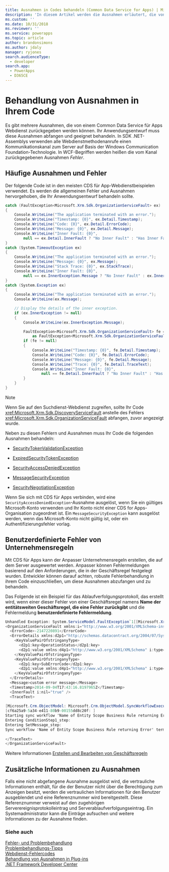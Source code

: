 ```yaml
---
title: Ausnahmen in Codes behandeln (Common Data Service for Apps) | Microsoft Docs
description: 'In diesem Artikel werden die Ausnahmen erläutert, die von einem Dynamics 365 Customer Engagement-Webservice-Methodenaufruf zurückgegeben werden. Durch das Beispiel in diesem Artikel werden die allgemeinen Fehler und Ausnahmen hervorgehoben, die Ihr Anwendungsentwurf behandeln sollte.'
ms.custom: ''
ms.date: 10/31/2018
ms.reviewer: ''
ms.service: powerapps
ms.topic: article
author: brandonsimons
ms.author: jdaly
manager: ryjones
search.audienceType:
  - developer
search.app:
  - PowerApps
  - D365CE
---
```

# <a name="handle-exceptions-in-your-code"></a>Behandlung von Ausnahmen in Ihrem Code

Es gibt mehrere Ausnahmen, die von einem Common Data Service für Apps Webdienst zurückgegeben werden können. Ihr Anwendungsentwurf muss diese Ausnahmen abfangen und geeignet behandeln. In SDK .NET-Assemblys verwenden alle Webdienstmethodenanrufe einen Kommunikationskanal zum Server auf Basis der Windows Communication Foundation-Technologie. In WCF-Begriffen werden heißen die vom Kanal zurückgegebenen Ausnahmen *Fehler*.  

<a name="BKMK_Common"></a>   

## <a name="common-exceptions-and-faults"></a>Häufige Ausnahmen und Fehler  

 Der folgende Code ist in den meisten CDS für App-Webdienstbeispielen verwendet. Es werden die allgemeinen Fehler und Ausnahmen hervorgehoben, die Ihr Anwendungsentwurf behandeln sollte.  
  
```csharp
catch (FaultException<Microsoft.Xrm.Sdk.OrganizationServiceFault> ex)
{
    Console.WriteLine("The application terminated with an error.");
    Console.WriteLine("Timestamp: {0}", ex.Detail.Timestamp);
    Console.WriteLine("Code: {0}", ex.Detail.ErrorCode);
    Console.WriteLine("Message: {0}", ex.Detail.Message);
    Console.WriteLine("Inner Fault: {0}",
        null == ex.Detail.InnerFault ? "No Inner Fault" : "Has Inner Fault");
}
catch (System.TimeoutException ex)
{
    Console.WriteLine("The application terminated with an error.");
    Console.WriteLine("Message: {0}", ex.Message);
    Console.WriteLine("Stack Trace: {0}", ex.StackTrace);
    Console.WriteLine("Inner Fault: {0}",
        null == ex.InnerException.Message ? "No Inner Fault" : ex.InnerException.Message);
}
catch (System.Exception ex)
{
    Console.WriteLine("The application terminated with an error.");
    Console.WriteLine(ex.Message);

    // Display the details of the inner exception.
    if (ex.InnerException != null)
    {
        Console.WriteLine(ex.InnerException.Message);

        FaultException<Microsoft.Xrm.Sdk.OrganizationServiceFault> fe = ex.InnerException
            as FaultException<Microsoft.Xrm.Sdk.OrganizationServiceFault>;
        if (fe != null)
        {
            Console.WriteLine("Timestamp: {0}", fe.Detail.Timestamp);
            Console.WriteLine("Code: {0}", fe.Detail.ErrorCode);
            Console.WriteLine("Message: {0}", fe.Detail.Message);
            Console.WriteLine("Trace: {0}", fe.Detail.TraceText);
            Console.WriteLine("Inner Fault: {0}",
                null == fe.Detail.InnerFault ? "No Inner Fault" : "Has Inner Fault");
        }
    }
}
```
  
> [!NOTE]
>  Wenn Sie auf den Suchdienst-Webdienst zugreifen, sollte Ihr Code <xref:Microsoft.Xrm.Sdk.DiscoveryServiceFault> anstelle des Fehlers <xref:Microsoft.Xrm.Sdk.OrganizationServiceFault> abfangen, zuvor angezeigt wurde.  
  
 Neben zu diesen Fehlern und Ausnahmen muss Ihr Code die folgenden Ausnahmen behandeln:  
  
-   [SecurityTokenValidationException](https://msdn.microsoft.com/library/system.identitymodel.tokens.securitytokenvalidationexception.aspx)  
  
-   [ExpiredSecurityTokenException](https://msdn.microsoft.com/library/system.servicemodel.security.expiredsecuritytokenexception.aspx)  
  
-   [SecurityAccessDeniedException](https://msdn.microsoft.com/library/system.servicemodel.security.securityaccessdeniedexception.aspx)  
  
-   [MessageSecurityException](https://msdn.microsoft.com/library/system.servicemodel.security.messagesecurityexception.aspx)  
  
-   [SecurityNegotiationException](https://msdn.microsoft.com/library/system.servicemodel.security.securitynegotiationexception.aspx)  
  
 Wenn Sie sich mit  CDS für Apps verbinden, wird eine `SecurityAccessDeniedException`-Ausnahme ausgelöst, wenn Sie ein gültiges Microsoft-Konto verwenden und Ihr Konto nicht einer CDS for Apps-Organisation zugeordnet ist. Ein  `MessageSecurityException`  kann ausgelöst werden, wenn das  Microsoft-Konto nicht gültig ist, oder ein Authentifizierungsfehler vorlag.  
  
<a name="BKMK_BusinessRuleErrors"></a>

## <a name="custom-errors-from-business-rules"></a>Benutzerdefinierte Fehler von Unternehmensregeln
 
 Mit CDS für Apps kann der Anpasser Unternehmensregeln erstellen, die auf dem Server ausgewertet werden. Anpasser können Fehlermeldungen basierend auf den Anforderungen, die in der Geschäftsregel festgelegt wurden. Entwickler können darauf achten,  robuste Fehlerbehandlung in ihrem Code einzuschließen, um diese Ausnahmen abzufangen und zu behandeln.  
  
 Das Folgende ist ein Beispiel für das Ablaufverfolgungsprotokoll, das erstellt wird, wenn einer dieser Fehler von einer Geschäftsregel namens **Name der entitätsweiten Geschäftsregel, die eine Fehler zurückgibt** und die Fehlermeldung **benutzerdefinierte Fehlermeldung**.  
  
```csharp
Unhandled Exception: System.ServiceModel.FaultException`1[[Microsoft.Xrm.Sdk.OrganizationServiceFault, Microsoft.Xrm.Sdk, Version=7.0.0.0, Culture=neutral, PublicKeyToken=31bf3856ad364e35]]: custom error messageDetail:   
<OrganizationServiceFault xmlns:i="http://www.w3.org/2001/XMLSchema-instance" xmlns="http://schemas.microsoft.com/xrm/2011/Contracts">  
  <ErrorCode>-2147220891</ErrorCode>  
  <ErrorDetails xmlns:d2p1="http://schemas.datacontract.org/2004/07/System.Collections.Generic">  
    <KeyValuePairOfstringanyType>  
      <d2p1:key>OperationStatus</d2p1:key>  
      <d2p1:value xmlns:d4p1="http://www.w3.org/2001/XMLSchema" i:type="d4p1:string">0</d2p1:value>  
    </KeyValuePairOfstringanyType>  
    <KeyValuePairOfstringanyType>  
      <d2p1:key>SubErrorCode</d2p1:key>  
      <d2p1:value xmlns:d4p1="http://www.w3.org/2001/XMLSchema" i:type="d4p1:string">-2146233088</d2p1:value>  
    </KeyValuePairOfstringanyType>  
  </ErrorDetails>  
  <Message>custom error message</Message>  
  <Timestamp>2014-09-04T17:43:16.8197965Z</Timestamp>  
  <InnerFault i:nil="true" />  
  <TraceText>  
  
[Microsoft.Crm.ObjectModel: Microsoft.Crm.ObjectModel.SyncWorkflowExecutionPlugin]  
[cf6a25a9-5a34-e411-80b9-00155dd8c20f: ]  
Starting sync workflow 'Name of Entity Scope Business Rule returning Error', Id: c76a25a9-5a34-e411-80b9-00155dd8c20f  
Entering ConditionStep1_step:   
Entering SetMessage_step:   
Sync workflow 'Name of Entity Scope Business Rule returning Error' terminated with error 'custom error message'  
  
</TraceText>  
</OrganizationServiceFault>  
```  
  
 Weitere Informationen [Erstellen und Bearbeiten von Geschäftsregeln](https://technet.microsoft.com/library/dn531086.aspx)  
  
<a name="BKMK_AdditionalInfo"></a>   
## <a name="additional-information-about-exceptions"></a>Zusätzliche Informationen zu Ausnahmen  
 Falls eine nicht abgefangene Ausnahme ausgelöst wird, die vertrauliche Informationen enthält, für die der Benutzer nicht über die Berechtigung zum Anzeigen besitzt, werden die vertraulichen Informationen für den Benutzer ausgeblendet und eine Referenznummer wird bereitgestellt. Diese Referenznummer verweist auf den zugehörigen Serverereignisprotokolleintrag und Serverablaufverfolgungseintrag. Ein Systemadministrator kann die Einträge aufsuchen und weitere Informationen zu der Ausnahme finden.  
  
### <a name="see-also"></a>Siehe auch  
 [Fehler- und Problembehandlung](/dynamics365/customer-engagement/developer/troubleshooting-error-handling)   
 [Problembehandlungs-Tipps](/dynamics365/customer-engagement/developer/troubleshooting-tips)   
 [Webdienst-Fehlercodes](web-service-error-codes.md)   
 [Behandlung von Ausnahmen in Plug-ins](/dynamics365/customer-engagement/developer/handle-exceptions-plugins)   
 [.NET Framework Developer Center](https://docs.microsoft.com/en-us/dotnet/framework/development-guide)